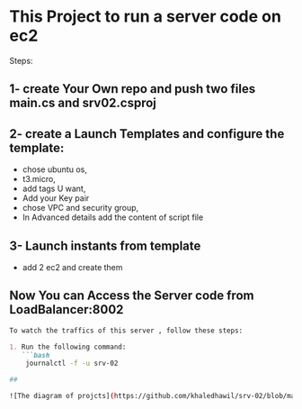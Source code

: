 # This Project to run a server code on ec2 
Steps:
## 1- create Your Own repo and push two files  main.cs and srv02.csproj
## 2- create a Launch Templates  and configure the template:
-    chose ubuntu os,
-    t3.micro,
-    add tags U want,
-    Add your Key pair 
-    chose VPC and security group,  
-    In Advanced details add the content of script file 
## 3-   Launch instants from  template 
-    add 2 ec2 and create them  
##  Now  You can Access the Server code from LoadBalancer:8002
```markdown
To watch the traffics of this server , follow these steps:

1. Run the following command:
   ```bash
    journalctl -f -u srv-02

##

![The diagram of projcts](https://github.com/khaledhawil/srv-02/blob/master/Untitled%20Diagram.drawio.png)

